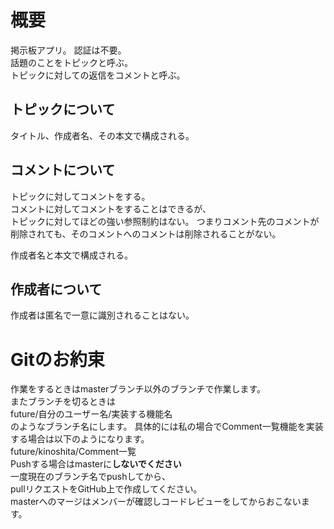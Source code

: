 # 概要
掲示板アプリ。
認証は不要。  
話題のことをトピックと呼ぶ。  
トピックに対しての返信をコメントと呼ぶ。

## トピックについて
タイトル、作成者名、その本文で構成される。

## コメントについて
トピックに対してコメントをする。  
コメントに対してコメントをすることはできるが、  
トピックに対してほどの強い参照制約はない。
つまりコメント先のコメントが削除されても、そのコメントへのコメントは削除されることがない。

作成者名と本文で構成される。

## 作成者について
作成者は匿名で一意に識別されることはない。

# Gitのお約束
作業をするときはmasterブランチ以外のブランチで作業します。  
またブランチを切るときは  
future/自分のユーザー名/実装する機能名  
のようなブランチ名にします。
具体的には私の場合でComment一覧機能を実装する場合は以下のようになります。  
future/kinoshita/Comment一覧  
Pushする場合はmasterに**しないでください**  
一度現在のブランチ名でpushしてから、  
pullリクエストをGitHub上で作成してください。  
masterへのマージはメンバーが確認しコードレビューをしてからおこないます。  


